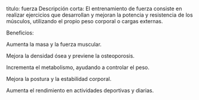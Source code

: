 titulo: fuerza
Descripción corta:
El entrenamiento de fuerza consiste en realizar ejercicios que desarrollan y mejoran la potencia y resistencia de los músculos, utilizando el propio peso corporal o cargas externas.

Beneficios:

Aumenta la masa y la fuerza muscular.

Mejora la densidad ósea y previene la osteoporosis.

Incrementa el metabolismo, ayudando a controlar el peso.

Mejora la postura y la estabilidad corporal.

Aumenta el rendimiento en actividades deportivas y diarias.